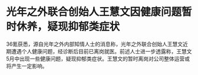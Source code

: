 

# 光年之外联合创始人王慧文因健康问题暂时休养，疑现抑郁类症状

36氪获悉，源自光年之外内部知情人士的消息称，光年之外联合创始人王慧文近期遭遇个人健康问题，经诊断后目前已离岗就医。前述人士进一步透露称，王慧文5月中出现一些健康问题，疑现抑郁类症状。王慧文的暂时离岗对公司整体运营或将产生一定影响。

